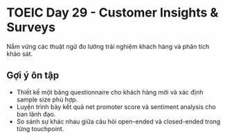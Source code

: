 # TOEIC Day 29 - Customer Insights & Surveys

Nắm vững các thuật ngữ đo lường trải nghiệm khách hàng và phân tích khảo sát.

## Gợi ý ôn tập
- Thiết kế một bảng questionnaire cho khách hàng mới và xác định sample size phù hợp.
- Luyện trình bày kết quả net promoter score và sentiment analysis cho ban lãnh đạo.
- So sánh sự khác nhau giữa câu hỏi open-ended và closed-ended trong từng touchpoint.
